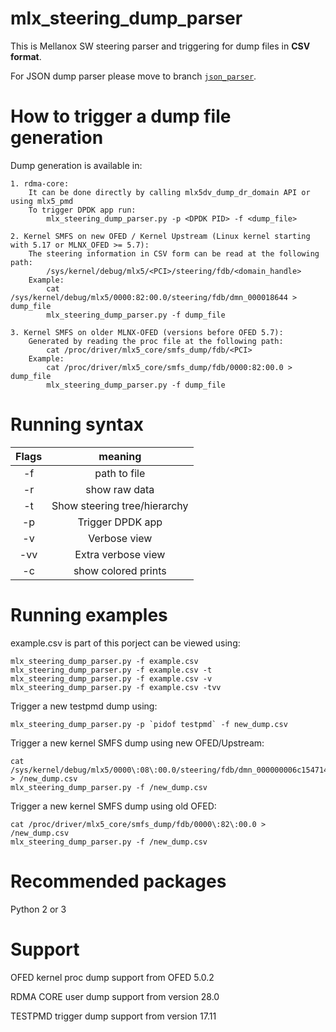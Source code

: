 # mlx_steering_dump_parser
This is Mellanox SW steering parser and triggering for dump files in **CSV format**.

For JSON dump parser please move to branch [`json_parser`](https://github.com/Mellanox/mlx_steering_dump/tree/json_parser).

How to trigger a dump file generation
=====================================
Dump generation is available in:

    1. rdma-core:
        It can be done directly by calling mlx5dv_dump_dr_domain API or using mlx5_pmd
        To trigger DPDK app run:
            mlx_steering_dump_parser.py -p <DPDK PID> -f <dump_file>

    2. Kernel SMFS on new OFED / Kernel Upstream (Linux kernel starting with 5.17 or MLNX_OFED >= 5.7):
        The steering information in CSV form can be read at the following path:
            /sys/kernel/debug/mlx5/<PCI>/steering/fdb/<domain_handle>
        Example:
            cat /sys/kernel/debug/mlx5/0000:82:00.0/steering/fdb/dmn_000018644 > dump_file
            mlx_steering_dump_parser.py -f dump_file

    3. Kernel SMFS on older MLNX-OFED (versions before OFED 5.7):
        Generated by reading the proc file at the following path:
            cat /proc/driver/mlx5_core/smfs_dump/fdb/<PCI>
        Example:
            cat /proc/driver/mlx5_core/smfs_dump/fdb/0000:82:00.0 > dump_file
            mlx_steering_dump_parser.py -f dump_file

Running syntax
================

| Flags | meaning |
| :---: | :---: |
| -f <PATH> | path to file |
| -r  | show raw data |
| -t  | Show steering tree/hierarchy    |
| -p <DPDK PID> | Trigger DPDK app           |
| -v  | Verbose view               |
| -vv | Extra verbose view      |
| -c  | show colored prints |

Running examples
================

example.csv is part of this porject can be viewed using:

	mlx_steering_dump_parser.py -f example.csv
	mlx_steering_dump_parser.py -f example.csv -t
	mlx_steering_dump_parser.py -f example.csv -v
	mlx_steering_dump_parser.py -f example.csv -tvv

Trigger a new testpmd dump using:

	mlx_steering_dump_parser.py -p `pidof testpmd` -f new_dump.csv

Trigger a new kernel SMFS dump using new OFED/Upstream:

	cat /sys/kernel/debug/mlx5/0000\:08\:00.0/steering/fdb/dmn_000000006c154714 > /new_dump.csv
	mlx_steering_dump_parser.py -f /new_dump.csv

Trigger a new kernel SMFS dump using old OFED:

	cat /proc/driver/mlx5_core/smfs_dump/fdb/0000\:82\:00.0 > /new_dump.csv
	mlx_steering_dump_parser.py -f /new_dump.csv

Recommended packages
==================
Python 2 or 3

Support
==================
OFED kernel proc dump support from OFED 5.0.2

RDMA CORE user dump support from version 28.0

TESTPMD trigger dump support from version 17.11
